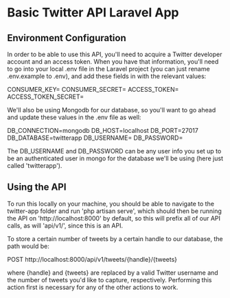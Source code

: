# Basic Twitter API Laravel App

## Environment Configuration

In order to be able to use this API, you'll need to acquire a Twitter developer account and an access token. When you have that information, you'll need to go into your local .env file in the Laravel project (you can just rename .env.example to .env), and add these fields in with the relevant values:

CONSUMER_KEY=
CONSUMER_SECRET=
ACCESS_TOKEN=
ACCESS_TOKEN_SECRET=

We'll also be using Mongodb for our database, so you'll want to go ahead and update these values in the .env file as well:

DB_CONNECTION=mongodb
DB_HOST=localhost
DB_PORT=27017
DB_DATABASE=twitterapp
DB_USERNAME=
DB_PASSWORD=

The DB_USERNAME and DB_PASSWORD can be any user info you set up to be an authenticated user in mongo for the database we'll be using (here just called 'twitterapp').

## Using the API

To run this locally on your machine, you should be able to navigate to the twitter-app folder and run 'php artisan serve', which should then be running the API on 'http://localhost:8000' by default, so this will prefix all of our API calls, as will 'api/v1/', since this is an API.

To store a certain number of tweets by a certain handle to our database, the path would be:

POST http://localhost:8000/api/v1/tweets/{handle}/{tweets}

where {handle} and {tweets} are replaced by a valid Twitter username and the number of tweets you'd like to capture, respectively. Performing this action first is necessary for any of the other actions to work.
